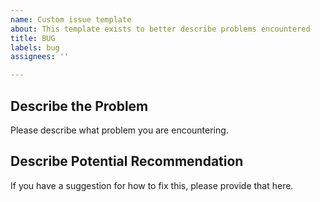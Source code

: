 ```yaml
---
name: Custom issue template
about: This template exists to better describe problems encountered
title: BUG
labels: bug
assignees: ''

---
```


## Describe the Problem
Please describe what problem you are encountering.

## Describe Potential Recommendation
If you have a suggestion for how to fix this, please provide that here.
